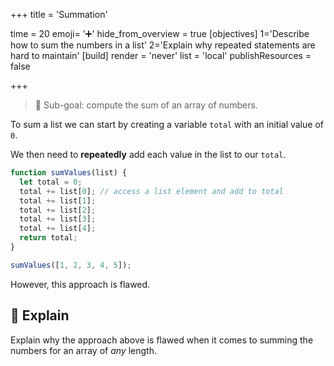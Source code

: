 +++
title = 'Summation'

time = 20
emoji= '➕'
hide_from_overview = true
[objectives]
    1='Describe how to sum the numbers in a list'
    2='Explain why repeated statements are hard to maintain'
[build]
  render = 'never'
  list = 'local'
  publishResources = false

+++

> 🎯 Sub-goal: compute the sum of an array of numbers.

To sum a list we can start by creating a variable `total` with an initial value of `0`.

We then need to **repeatedly** add each value in the list to our `total`.

```js
function sumValues(list) {
  let total = 0;
  total += list[0]; // access a list element and add to total
  total += list[1];
  total += list[2];
  total += list[3];
  total += list[4];
  return total;
}

sumValues([1, 2, 3, 4, 5]);
```

However, this approach is flawed.

## 🧠 Explain

Explain why the approach above is flawed when it comes to summing the numbers for an array of _any_ length.

